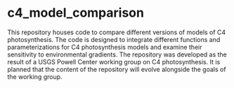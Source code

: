 # c4_model_comparison
This repository houses code to compare different versions of models of C4 photosynthesis.
The code is designed to integrate different functions and parameterizations for C4
photosynthesis models and examine their sensitivity to environmental gradients.
The repository was developed as the result of a USGS Powell Center working group on
C4 photosynthesis. It is planned that the content of the repository will evolve alongside
the goals of the working group.